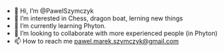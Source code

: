 - 👋 Hi, I’m @PawelSzymczyk
- 👀 I’m interested in Chess, dragon boat, lerning new things
- 🌱 I’m currently learning Phyton.
- 💞️ I’m looking to collaborate with more experienced people (in Phyton) 
- 📫 How to reach me pawel.marek.szymczyk@gmail.com

<!---
PawelSzymczyk/PawelSzymczyk is a ✨ special ✨ repository because its `README.md` (this file) appears on your GitHub profile.
You can click the Preview link to take a look at your changes.
--->
